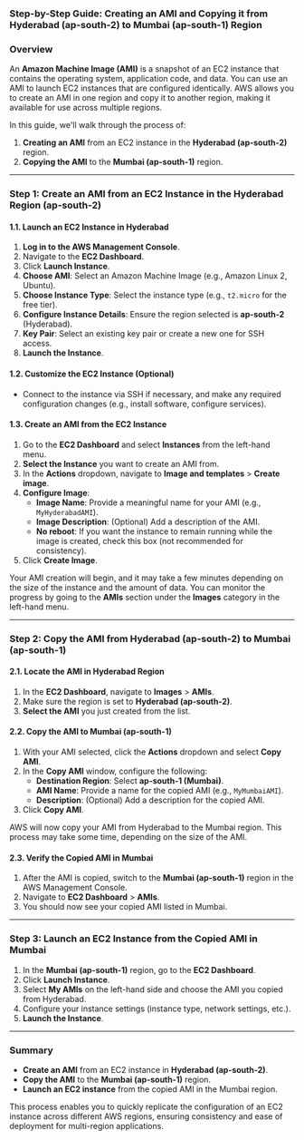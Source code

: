 ### **Step-by-Step Guide: Creating an AMI and Copying it from Hyderabad (ap-south-2) to Mumbai (ap-south-1) Region**

### **Overview**

An **Amazon Machine Image (AMI)** is a snapshot of an EC2 instance that contains the operating system, application code, and data. You can use an AMI to launch EC2 instances that are configured identically. AWS allows you to create an AMI in one region and copy it to another region, making it available for use across multiple regions.

In this guide, we'll walk through the process of:

1. **Creating an AMI** from an EC2 instance in the **Hyderabad (ap-south-2)** region.
2. **Copying the AMI** to the **Mumbai (ap-south-1)** region.

---

### **Step 1: Create an AMI from an EC2 Instance in the Hyderabad Region (ap-south-2)**

#### **1.1. Launch an EC2 Instance in Hyderabad**

1. **Log in to the AWS Management Console**.
2. Navigate to the **EC2 Dashboard**.
3. Click **Launch Instance**.
4. **Choose AMI**: Select an Amazon Machine Image (e.g., Amazon Linux 2, Ubuntu).
5. **Choose Instance Type**: Select the instance type (e.g., `t2.micro` for the free tier).
6. **Configure Instance Details**: Ensure the region selected is **ap-south-2** (Hyderabad).
7. **Key Pair**: Select an existing key pair or create a new one for SSH access.
8. **Launch the Instance**.

#### **1.2. Customize the EC2 Instance (Optional)**

- Connect to the instance via SSH if necessary, and make any required configuration changes (e.g., install software, configure services).

#### **1.3. Create an AMI from the EC2 Instance**

1. Go to the **EC2 Dashboard** and select **Instances** from the left-hand menu.
2. **Select the Instance** you want to create an AMI from.
3. In the **Actions** dropdown, navigate to **Image and templates** > **Create image**.
4. **Configure Image**:
   - **Image Name**: Provide a meaningful name for your AMI (e.g., `MyHyderabadAMI`).
   - **Image Description**: (Optional) Add a description of the AMI.
   - **No reboot**: If you want the instance to remain running while the image is created, check this box (not recommended for consistency).
5. Click **Create Image**.

Your AMI creation will begin, and it may take a few minutes depending on the size of the instance and the amount of data. You can monitor the progress by going to the **AMIs** section under the **Images** category in the left-hand menu.

---

### **Step 2: Copy the AMI from Hyderabad (ap-south-2) to Mumbai (ap-south-1)**

#### **2.1. Locate the AMI in Hyderabad Region**

1. In the **EC2 Dashboard**, navigate to **Images** > **AMIs**.
2. Make sure the region is set to **Hyderabad (ap-south-2)**.
3. **Select the AMI** you just created from the list.

#### **2.2. Copy the AMI to Mumbai (ap-south-1)**

1. With your AMI selected, click the **Actions** dropdown and select **Copy AMI**.
2. In the **Copy AMI** window, configure the following:
   - **Destination Region**: Select **ap-south-1 (Mumbai)**.
   - **AMI Name**: Provide a name for the copied AMI (e.g., `MyMumbaiAMI`).
   - **Description**: (Optional) Add a description for the copied AMI.
3. Click **Copy AMI**.

AWS will now copy your AMI from Hyderabad to the Mumbai region. This process may take some time, depending on the size of the AMI.

#### **2.3. Verify the Copied AMI in Mumbai**

1. After the AMI is copied, switch to the **Mumbai (ap-south-1)** region in the AWS Management Console.
2. Navigate to **EC2 Dashboard** > **AMIs**.
3. You should now see your copied AMI listed in Mumbai.

---

### **Step 3: Launch an EC2 Instance from the Copied AMI in Mumbai**

1. In the **Mumbai (ap-south-1)** region, go to the **EC2 Dashboard**.
2. Click **Launch Instance**.
3. Select **My AMIs** on the left-hand side and choose the AMI you copied from Hyderabad.
4. Configure your instance settings (instance type, network settings, etc.).
5. **Launch the Instance**.

---

### **Summary**

- **Create an AMI** from an EC2 instance in **Hyderabad (ap-south-2)**.
- **Copy the AMI** to the **Mumbai (ap-south-1)** region.
- **Launch an EC2 instance** from the copied AMI in the Mumbai region.

This process enables you to quickly replicate the configuration of an EC2 instance across different AWS regions, ensuring consistency and ease of deployment for multi-region applications.
